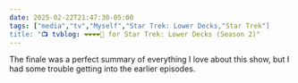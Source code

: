 ```yaml
---
date: 2025-02-22T21:47:30-05:00
tags: ["media","tv","Myself","Star Trek: Lower Decks,"Star Trek"]
title: "📺 tvblog: ❤️❤️❤️❤️🖤 for Star Trek: Lower Decks (Season 2)"
---
```

The finale was a perfect summary of everything I love about this show, but I had some trouble getting into the earlier episodes.